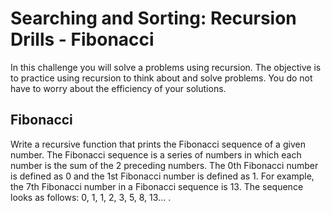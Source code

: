 # Searching and Sorting: Recursion Drills - Fibonacci

In this challenge you will solve a problems using recursion. The objective is to practice using recursion to think about and solve problems. You do not have to worry about the efficiency of your solutions.

## Fibonacci

Write a recursive function that prints the Fibonacci sequence of a given number. The Fibonacci sequence is a series of numbers in which each number is the sum of the 2 preceding numbers. The 0th Fibonacci number is defined as 0 and the 1st Fibonacci number is defined as 1. For example, the 7th Fibonacci number in a Fibonacci sequence is 13. The sequence looks as follows: 0, 1, 1, 2, 3, 5, 8, 13... .
